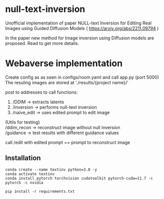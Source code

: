 # null-text-inversion
Unofficial implementation of paper NULL-text Inversion for Editing Real Images using Guided Diffusion Models ( https://arxiv.org/abs/2211.09794 )

In the paper new method for Image inversion using Diffusion models are proposed. Read to get more details.

# Webaverse implementation
Create config as as seen in configs/room.yaml and call app.py (port 5000)\
The resuling images are stored at './results/{project name}/'

post to addresses to call functions:

1. /DDIM -> extracts latents
2. /inversion -> performs null-text inversion
3. /naive_edit -> uses edited prompt to edit image

(Utils for testing)\
/ddim_recon -> reconstruct image without null inversion\
/guidance -> test results with different guidance values

call /edit with edited prompt == prompt to reconstruct image

## Installation
```
conda create --name textinv python=3.8 -y
conda activate textinv
conda install pytorch torchvision cudatoolkit pytorch-cuda=11.7 -c pytorch -c nvidia

pip install -r requirements.txt
```
